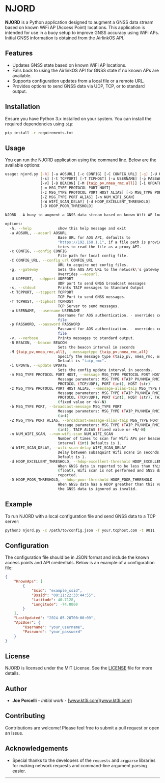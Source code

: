 
# NJORD

**NJORD** is a Python application designed to augment a GNSS data stream based on known WiFi AP (Access Point) locations. This application is intended for use in a buoy setup to improve GNSS accuracy using WiFi APs.  Initial GNSS information is obtained from the AirlinkOS API.

## Features
- Updates GNSS state based on known WiFi AP locations.
- Falls back to using the AirlinkOS API for GNSS state if no known APs are available.
- Supports configuration updates from a local file or a remote URL.
- Provides options to send GNSS data via UDP, TCP, or to standard output.

## Installation
Ensure you have Python 3.x installed on your system. You can install the required dependencies using `pip`:

```bash
pip install -r requirements.txt
```

## Usage
You can run the NJORD application using the command line. Below are the available options:

```bash
usage: njord.py [-h] [-a AOSURL] [-c CONFIG] [-C CONFIG_URL] [-g] [-U UDPPORT]
                [-s] [-t TCPPORT] [-T TCPHOST] [-u USERNAME] [-p PASSWORD]
                [-v] [-B BEACON] [-M {taip_pv,nmea_rmc,all}] [-i UPDATE]
                [-m MSG_TYPE PROTOCOL PORT HOST]
                [-z MSG_TYPE PROTOCOL PORT HOST ALIAS] [-b MSG_TYPE PORT]
                [-Z MSG_TYPE PORT ALIAS] [-n NUM_WIFI_SCAN]
                [-W WIFI_SCAN_DELAY] [-d HDOP_EXCELLENT_THRESHOLD]
                [-D HDOP_POOR_THRESHOLD]

NJORD - A buoy to augment a GNSS data stream based on known Wifi AP locations.

options:
  -h, --help            show this help message and exit
  -a AOSURL, --aosurl AOSURL
                        Base URL for AOS API, defaults to
                        "https://192.168.1.1", if a file path is provided,
                        tries to read the file as a proxy API.
  -c CONFIG, --config CONFIG
                        File path for local config file.
  -C CONFIG_URL, --config_url CONFIG_URL
                        URL to acquire net config files.
  -g, --gateway         Sets the AOS API URL to the network\'s gateway.
                        Overrides --aosurl.
  -U UDPPORT, --udpport UDPPORT
                        UDP port to send GNSS broadcast messages
  -s, --stdout          Prints TAIP messages to Standard Output
  -t TCPPORT, --tcpport TCPPORT
                        TCP Port to send GNSS messages.
  -T TCPHOST, --tcphost TCPHOST
                        TCP Server to send messages.
  -u USERNAME, --username USERNAME
                        Username for AOS authentication. - overrides config
                        file
  -p PASSWORD, --password PASSWORD
                        Password for AOS authentication. - overrides config
                        file
  -v, --verbose         Prints messages to standard output.
  -B BEACON, --beacon BEACON
                        Sets the beacon interval in seconds
  -M {taip_pv,nmea_rmc,all}, --messagetype {taip_pv,nmea_rmc,all}
                        Specify the message type (taip_pv, nmea_rmc, or all).
                        Default is "taip_rmc".
  -i UPDATE, --update UPDATE
                        Sets the config update interval in seconds.
  -m MSG_TYPE PROTOCOL PORT HOST, --message MSG_TYPE PROTOCOL PORT HOST
                        Message parameters: MSG_TYPE (TAIP_PV/NMEA_RMC),
                        PROTOCOL (TCP/UDP), PORT (int), HOST (str)
  -z MSG_TYPE PROTOCOL PORT HOST ALIAS, --message-alias-taip MSG_TYPE PROTOCOL PORT HOST ALIAS
                        Message parameters: MSG_TYPE (TAIP_PV/NMEA_RMC),
                        PROTOCOL (TCP/UDP), PORT (int), HOST (str), TAIP ALIAS
                        (fixed value or +N/-N)
  -b MSG_TYPE PORT, --broadcast-message MSG_TYPE PORT
                        Message parameters: MSG_TYPE (TAIP_PV/NMEA_RMC), PORT
                        (int)
  -Z MSG_TYPE PORT ALIAS, --broadcast-message-alias-taip MSG_TYPE PORT ALIAS
                        Message parameters: MSG_TYPE (TAIP_PV/NMEA_RMC), PORT
                        (int), TAIP ALIAS (fixed value or +N/-N)
  -n NUM_WIFI_SCAN, --num-wifi-scan NUM_WIFI_SCAN
                        Number of times to scan for Wifi APs per beacon
                        interval (int) Defaults is 1.
  -W WIFI_SCAN_DELAY, --wifi-scan-delay WIFI_SCAN_DELAY
                        Delay between subsaquint Wifi scans in seconds.
                        Default is 1.
  -d HDOP_EXCELLENT_THRESHOLD, --hdop-excellent-threshold HDOP_EXCELLENT_THRESHOLD
                        When GNSS data is reported to be less than this value
                        (float), Wifi scan is not performed and GNSS data is
                        reported.
  -D HDOP_POOR_THRESHOLD, --hdop-poor-threshold HDOP_POOR_THRESHOLD
                        When GNSS data has a HDOP greather than this value,
                        the GNSS data is ignored as invalid.


```

## Example
To run NJORD with a local configuration file and send GNSS data to a TCP server:

```bash
python3 njord.py -c /path/to/config.json -T your.tcphost.com -t 9011
```

## Configuration
The configuration file should be in JSON format and include the known access points and API credentials. Below is an example of a configuration file:

```json
{
    "KnownAps": [
        {
            "Ssid": "example_ssid",
            "Bssid": "00:11:22:33:44:55",
            "Latitude": 40.7128,
            "Longitude": -74.0060
        }
    ],
    "LastUpdated": "2024-05-28T00:00:00",
    "ApiUser": {
        "Username": "your_username",
        "Password": "your_password"
    }
}
```

## License
NJORD is licensed under the MIT License. See the [LICENSE](LICENSE) file for more details.

## Author
- **Joe Porcelli** - *Initial work* - [www.kt3i.com](www.kt3i.com)

## Contributing
Contributions are welcome! Please feel free to submit a pull request or open an issue.

## Acknowledgements
- Special thanks to the developers of the `requests` and `argparse` libraries for making network requests and command-line argument parsing easier.

---
